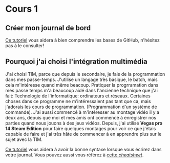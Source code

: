 # Cours 1
## Créer mon journal de bord
[Ce tutoriel](https://guides.github.com/activities/hello-world/) vous aidera à bien comprendre les bases de GitHub, n'hésitez pas à le consulter!

## Pourquoi j'ai choisi l'intégration multimédia
J'ai choisi TIM, parce que depuis le secondaire, je fais de la programmation dans mes passe-temps. J'utilise un langage très basique, le batch, mais cela m'intéresse quand même beacoup. Pratiquer la progrramation dans mes passe temps m'a beaucoup aidé dans l'ancienne technique que j'ai fait: Technologie de l'informatique: ordinateurs et réseaux. Certaines choses dans ce programme ne m'intéressaient pas tant que ca, mais j'adorais les cours de programmation. (Programmation d'un système de commande). J'ai aussi commencé à m'intéresser au montage vidéo il y a deux ans, depuis que moi et mes amis ont commencé à enregistrer nos parties quand nous jouons à des jeux vidéos. Depuis, j'ai utilisé __Vegas pro 14 Steam Edition__ pour faire quelques montages pour voir ce que j'étais capable de faire et j'ai très hâte de commencer à en apprendre plus sur le sujet avec la TIM.

[Ce tutoriel](https://guides.github.com/features/mastering-markdown/) vous aidera à avoir la bonne syntaxe lorsque vous écrirez dans votre journal. Vous pouvez aussi vous référez à [cette *cheatsheet*](https://github.com/tchapi/markdown-cheatsheet/blob/master/README.md). 
